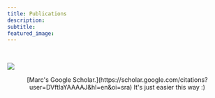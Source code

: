 ```yaml
---
title: Publications
description:
subtitle:
featured_image:
---
```


<br>

![](/images/avatar.jpg)

<p style="text-align: center;"> [Marc's Google Scholar.](https://scholar.google.com/citations?user=DVftIaYAAAAJ&hl=en&oi=sra) It's just easier this way :) </p>